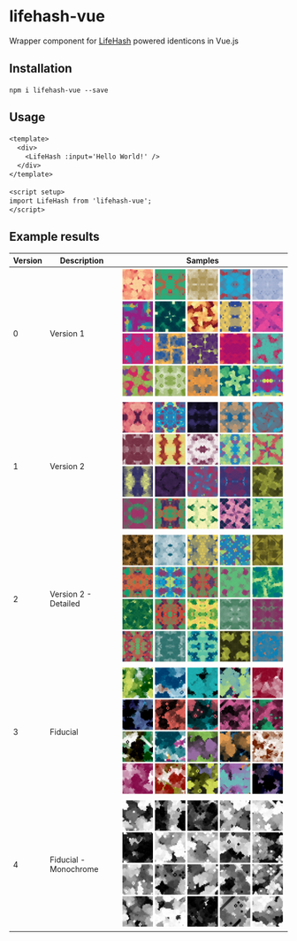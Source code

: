# lifehash-vue
Wrapper component for [LifeHash](https://github.com/BlockchainCommons/lifehash.info) powered identicons in Vue.js


## Installation
```
npm i lifehash-vue --save
```

## Usage
```vue
<template>
  <div>
    <LifeHash :input='Hello World!' />
  </div>
</template>

<script setup>
import LifeHash from 'lifehash-vue';
</script>
```

## Example results
| Version | Description           | Samples                                |
|---------|-----------------------|---------------------------------------|
| 0       | Version 1             | ![0](samples/version1.jpeg)           | 
| 1       | Version 2             | ![1](samples/version2.jpeg)           | 
| 2       | Version 2 - Detailed  | ![2](samples/detailed.jpeg)           | 
| 3       | Fiducial              | ![3](samples/fiducial.jpeg)           | 
| 4       | Fiducial - Monochrome | ![4](samples/grayscale-fiducial.jpeg) |